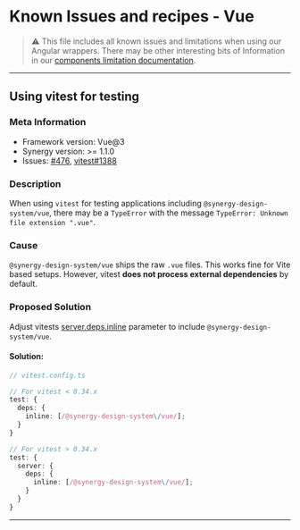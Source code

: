 # Known Issues and recipes - Vue

> ⚠️ This file includes all known issues and limitations when using our Angular wrappers.
> There may be other interesting bits of Information in our [components limitation documentation](https://synergy-design-system.github.io/?path=/docs/limitations-components--docs).

---

## Using vitest for testing

### Meta Information

- Framework version: Vue@3
- Synergy version: >= 1.1.0
- Issues: [#476](https://github.com/synergy-design-system/synergy-design-system/issues/476), [vitest#1388](https://github.com/vitest-dev/vitest/issues/1388)

### Description

When using `vitest` for testing applications including `@synergy-design-system/vue`, there may be a `TypeError` with the message `TypeError: Unknown file extension ".vue"`.

### Cause

`@synergy-design-system/vue` ships the raw `.vue` files. This works fine for Vite based setups. However, vitest **does not process external dependencies** by default.

### Proposed Solution

Adjust vitests [server.deps.inline](https://vitest.dev/config/#server-deps-inline) parameter to include `@synergy-design-system/vue`.

#### Solution:

```typescript
// vitest.config.ts

// For vitest < 0.34.x
test: {
  deps: {
    inline: [/@synergy-design-system\/vue/];
  }
}

// For vitest > 0.34.x
test: {
  server: {
    deps: {
      inline: [/@synergy-design-system\/vue/];
    }
  }
}
```

---
